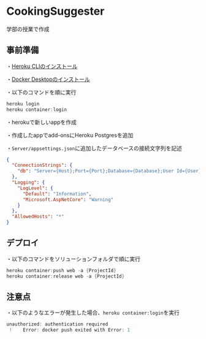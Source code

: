 # CookingSuggester

学部の授業で作成

## 事前準備
・[Heroku CLIのインストール](https://devcenter.heroku.com/ja/articles/heroku-cli)

・[Docker Desktopのインストール](https://www.docker.com/get-started/)

・以下のコマンドを順に実行
``` Powershell
heroku login
heroku container:login
```

・herokuで新しいappを作成

・作成したappでadd-onsにHeroku Postgresを追加

・`Server/appsettings.json`に追加したデータベースの接続文字列を記述
``` json
{
  "ConnectionStrings": {
    "db": "Server={Host};Port={Port};Database={Database};User Id={User};Password={Password};Pooling=true;SearchPath=public"
  },
  "Logging": {
    "LogLevel": {
      "Default": "Information",
      "Microsoft.AspNetCore": "Warning"
    }
  },
  "AllowedHosts": "*"
}
```

## デプロイ
・以下のコマンドをソリューションフォルダで順に実行
``` Powershell
heroku container:push web -a {ProjectId}
heroku container:release web -a {ProjectId}
```

## 注意点
・以下のようなエラーが発生した場合、`heroku container:login`を実行
``` Powershell
unauthorized: authentication required
 !    Error: docker push exited with Error: 1
```
